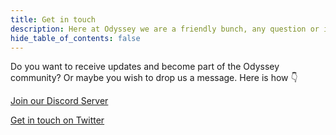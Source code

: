 ```yaml
---
title: Get in touch
description: Here at Odyssey we are a friendly bunch, any question or issue you may have, we are happy to help. Connect with through our social channels!
hide_table_of_contents: false
---
```

Do you want to receive updates and become part of the Odyssey community? Or maybe you wish to drop us a message. Here is how 👇

[Join our Discord Server](https://discord.gg/6PH9nSu7UP)

[Get in touch on Twitter](https://twitter.com/odysseycreator)